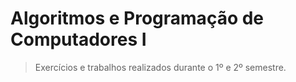 # Algoritmos e Programação de Computadores I

>Exercícios e trabalhos realizados durante o 1º e 2º semestre.